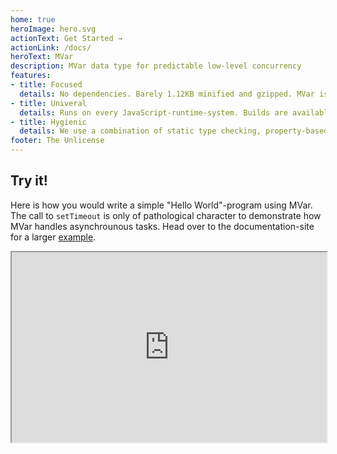 ```yaml
---
home: true
heroImage: hero.svg
actionText: Get Started →
actionLink: /docs/
heroText: MVar
description: MVar data type for predictable low-level concurrency
features:
- title: Focused
  details: No dependencies. Barely 1.12KB minified and gzipped. MVar is only concerned with flow control and integrates with any state-management solution.
- title: Univeral
  details: Runs on every JavaScript-runtime-system. Builds are available for ES6 native modules, UMD, AMD, CommonJS, and as a standalone script.
- title: Hygienic
  details: We use a combination of static type checking, property-based testing, and static code analysis to prevent bugs from sneaking into the system.
footer: The Unlicense
---
```


## Try it!

Here is how you would write a simple "Hello World"-program using MVar. The call to `setTimeout` is only of pathological character to demonstrate how MVar handles asynchrounous tasks. Head over to the documentation-site for a larger [example](docs/#example).

<iframe style="width:100%; min-height: 19rem" src="https://stackblitz.com/edit/mvar-hello-world?embed=1&file=index.ts&hideExplorer=1"></iframe>
